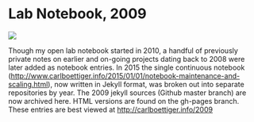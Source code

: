 # Lab Notebook, 2009

[![](https://img.shields.io/badge/DOI-10.6084%2Fm9.figshare.1305180-blue.svg)](http://dx.doi.org/10.6084/m9.figshare.1305180)

Though my open lab notebook started in 2010, a handful of previously private notes on earlier and on-going projects dating back to 2008 were later added as notebook entries. In 2015 the single continuous notebook (http://www.carlboettiger.info/2015/01/01/notebook-maintenance-and-scaling.html), now written in Jekyll format, was broken out into separate repositories by year. The 2009 jekyll sources (Github master branch) are now archived here. HTML versions are found on the gh-pages branch. These entries are best viewed at http://carlboettiger.info/2009
